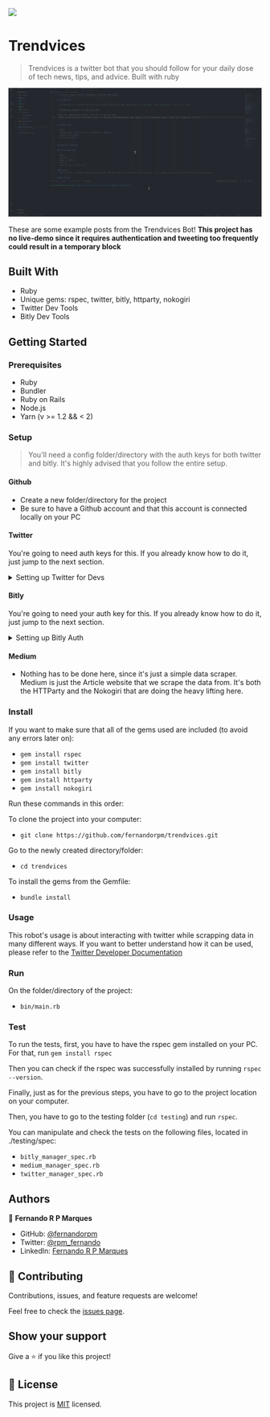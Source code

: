 ![](https://img.shields.io/badge/Microverse-blueviolet)

# Trendvices

> Trendvices is a twitter bot that you should follow for your daily dose of tech news, tips, and advice. Built with ruby

![Trendvices Tweets](./trendvices.gif)

These are some example posts from the Trendvices Bot!
**This project has no live-demo since it requires authentication and tweeting too frequently could result in a temporary block**


## Built With

- Ruby
- Unique gems: rspec, twitter, bitly, httparty, nokogiri
- Twitter Dev Tools
- Bitly Dev Tools


## Getting Started

### Prerequisites

- Ruby
- Bundler
- Ruby on Rails
- Node.js
- Yarn (v >= 1.2 && < 2)

### Setup
> You'll need a config folder/directory with the auth keys for both twitter and bitly. It's highly advised that you follow the entire setup.

#### Github
- Create a new folder/directory for the project
- Be sure to have a Github account and that this account is connected locally on your PC

#### Twitter 

You're going to need auth keys for this. If you already know how to do it, just jump to the next section.

<details><summary>Setting up Twitter for Devs</summary>
<p>

#### Create an account/Login into [Twitter for Developers](https://developer.twitter.com/)
#### You'll have to fill a form with the reason behind your requesting for creating a developer account
#### Create a new project by going into 'Projects & Apps' > 'Overview'
![Twitter 1](./img/twitter_img/twitter1.png)
#### Then clicking on the 'Create App' button
![Twitter 2](./img/twitter_img/twitter2.png)
#### Type the desired app name and click 'Complete'
![Twitter 3](./img/twitter_img/twitter3.png)
#### Ignore the keys for now. Go right ahead to the 'App settings'
![Twitter 4](./img/twitter_img/twitter4.png)
#### Click on the 'Edit' button of the 'App permission' settings - your app is going to tweet, so it needs POST auth as well!
![Twitter 5](./img/twitter_img/twitter5.png)
#### Select 'Read + Write + Direct Messages' and hit 'Save'
![Twitter 6](./img/twitter_img/twitter6.png)
#### Now on the top of the dashboard, go to the 'Keys and Tokens' tab
![Twitter 7](./img/twitter_img/twitter7.png)
#### Regenerate both API key & secret and Access Token & secret - **REMEMBER TO NEVER SHARE THEM**

## Now, go to your project folder/directory
#### Create a folder/directory named `config`
#### Create a file named `twitter_auth.rb`
#### Paste this code below, but remember to change YOUR_KEY with the according key:

```ruby
module Trendvices
  class TwitterAuth
    attr_reader :api_key, :api_secret_key, :access_token, :access_token_secret

    def initialize
      @api_key = 'YOUR_KEY'
      @api_secret_key = 'YOUR_KEY'
      @access_token = 'YOUR_KEY'
      @access_token_secret = 'YOUR_KEY'
    end
  end
end

```

#### IMPORTANT: NEVER COMMIT THE CONFIG FOLDER TO A PROJECT!!!


</p>
</details>


#### Bitly

You're going to need your auth key for this. If you already know how to do it, just jump to the next section.

<details><summary>Setting up Bitly Auth</summary>
<p>

#### Create an account/Login into [Bitly](https://app.bitly.com/)
#### Click on your name on the top right corner of the dashboard, and click on 'Profile Settings'
![Bitly 1](./img/bitly_img/bitly1.png)
#### Then click on the 'Generic Access Token' button
![Bitly 2](./img/bitly_img/bitly2.png)
#### Enter your password and click on the 'Generate' button - REMEMBER TO NEVER SHARE THEM

## Now, go to your project folder/directory
#### Create a folder/directory named `config` (if you haven't already)
#### Create a file named `bitly_auth.rb`
#### Paste this code below, but remember to change YOUR_KEY with the according key:

```ruby
module Trendvices
  class BitlyAuth
    attr_reader :access_token

    def initialize
      @access_token = 'YOUR_KEY'
    end
  end
end

```

#### IMPORTANT: NEVER COMMIT THE CONFIG FOLDER TO A PROJECT!!!


</p>
</details>


#### Medium
- Nothing has to be done here, since it's just a simple data scraper. Medium is just the Article website that we scrape the data from. It's both the HTTParty and the Nokogiri that are doing the heavy lifting here.


### Install

If you want to make sure that all of the gems used are included (to avoid any errors later on):
- `gem install rspec`
- `gem install twitter`
- `gem install bitly`
- `gem install httparty`
- `gem install nokogiri`

Run these commands in this order:

To clone the project into your computer:
- `git clone https://github.com/fernandorpm/trendvices.git`

Go to the newly created directory/folder:
- `cd trendvices`

To install the gems from the Gemfile:
- `bundle install`

### Usage

This robot's usage is about interacting with twitter while scrapping data in many different ways. If you want to better understand how it can be used, please refer to the [Twitter Developer Documentation](https://developer.twitter.com/en/docs)

### Run

On the folder/directory of the project:
- `bin/main.rb`

### Test

To run the tests, first, you have to have the rspec gem installed on your PC.
For that, run `gem install rspec`

Then you can check if the rspec was successfully installed by running `rspec --version`.

Finally, just as for the previous steps, you have to go to the project location on your computer.

Then, you have to go to the testing folder (`cd testing`) and run `rspec`.

You can manipulate and check the tests on the following files, located in ./testing/spec:
- `bitly_manager_spec.rb`
- `medium_manager_spec.rb`
- `twitter_manager_spec.rb`


## Authors

👤 **Fernando R P Marques**

- GitHub: [@fernandorpm](https://github.com/fernandorpm)
- Twitter: [@rpm_fernando](https://twitter.com/rpm_fernando)
- LinkedIn: [Fernando R P Marques](https://linkedin.com/in/fernandorpm)

## 🤝 Contributing

Contributions, issues, and feature requests are welcome!

Feel free to check the [issues page](../../issues/).

## Show your support

Give a ⭐️ if you like this project!

## 📝 License

This project is [MIT](./MIT.md) licensed.